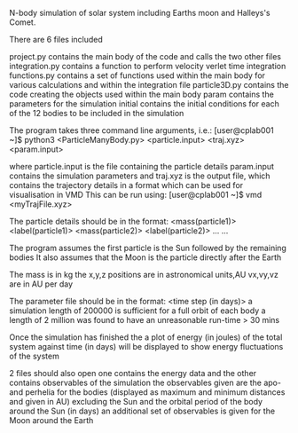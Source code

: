 N-body simulation of solar system including Earths moon and Halleys's Comet.

There are 6 files included

project.py contains the main body of the code and calls the two other files
integration.py contains a function to perform velocity verlet time integration
functions.py contains a set of functions used within the main body for various calculations and within
                      the integration file
particle3D.py contains the code creating the objects used within the main body
param contains the parameters for the simulation
initial contains the initial conditions for each of the 12 bodies to be included in the simulation


The program takes three command line arguments,
i.e.:
[user@cplab001  ~]$ python3  <ParticleManyBody.py>  <particle.input> <traj.xyz>
<param.input>

where particle.input is the file containing the particle details
      param.input contains the simulation parameters
  and traj.xyz is the output file, which contains the trajectory details in a format
      which can be used for visualisation in VMD
      This can be run using:
        [user@cplab001 ~]$ vmd <myTrajFile.xyz>

The particle details should be in the format:
<mass(particle1)>  <label(particle1)> <x1> <y1> <z1> <vx1> <vy1> <vz1>
<mass(particle2)>  <label(particle2)> <x2> <y2> <z2> <vx2> <vy2> <vz2>
...
...

The program assumes the first particle is the Sun followed by the remaining bodies
It also assumes that the Moon is the particle directly after the Earth

The mass is in kg
    the x,y,z positions are in astronomical units,AU
    vx,vy,vz are in AU per day

The parameter file should be in the format:
<number of bodies>  <time step (in days)> <simulation length>
a simulation length of 200000 is sufficient for a full orbit of each body
a length of 2 million was found to have an unreasonable run-time > 30 mins

Once the simulation has finished the a plot of energy (in joules) of the total system against
time (in days) will be displayed to show energy fluctuations of the system

2 files should also open
one contains the energy data and the other contains observables of the simulation
the observables given are the apo- and perhelia for the bodies (displayed as maximum and minimum distances and given in AU) excluding the Sun
and the orbital period of the body around the Sun (in days)
an additional set of observables is given for the Moon around the Earth
